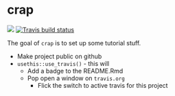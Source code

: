 
<!-- README.md is generated from README.Rmd. Please edit that file -->

# crap

<!-- badges: start -->

![](http://img.shields.io/badge/cool-useless-green.svg) [![Travis build
status](https://travis-ci.org/coolbutuseless/crap.svg?branch=master)](https://travis-ci.org/coolbutuseless/crap)
<!-- badges: end -->

The goal of `crap` is to set up some tutorial stuff.

  - Make project public on github
  - `usethis::use_travis()` - this will
      - Add a badge to the README.Rmd
      - Pop open a window on `travis.org`
          - Flick the switch to active travis for this project
